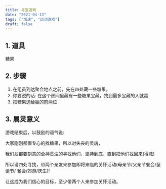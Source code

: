 ```yaml
---
title: 寻宝游戏
date: "2021-04-13"
tags: ["加速", "运动游戏"]
draft: false
---
```

## 1. 道具

糖果

## 2. 步骤
1. 在组员到达聚会地点之前，先在四处藏一些糖果。
2. 你要说的话: 在这个房间里藏有一些糖果宝藏，找到最多宝藏的人就赢 
3. 把糖果送给赢的前两位
  
## 3. 属灵意义
游戏结束后，以鼓励的语气说:

大家刚刚都很专心的找糖果，所以对失丧的灵魂，

我们友都要刻意的全神贯注的寻找他们，坚持到底，直到把他们找回来(得救)

所以请四处寻找，带两个亲友来参加即将来临的关怀活动(母亲节/父亲节餐会/圣诞节/ 餐会/郊游/庆生)!

让这成为我们信心的目标，至少带两个人来参加关怀活动。